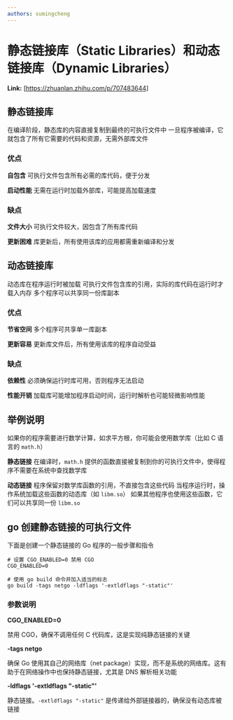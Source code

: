 ```yaml
---
authors: sumingcheng
---
```

# 静态链接库（Static Libraries）和动态链接库（Dynamic Libraries）



 **Link:** [https://zhuanlan.zhihu.com/p/707483644]

## 静态链接库  

在编译阶段，静态库的内容直接复制到最终的可执行文件中 一旦程序被编译，它就包含了所有它需要的代码和资源，无需外部库文件

### 优点  

**自包含** 可执行文件包含所有必需的库代码，便于分发

**启动性能** 无需在运行时加载外部库，可能提高加载速度

### 缺点  

**文件大小** 可执行文件较大，因包含了所有库代码

**更新困难** 库更新后，所有使用该库的应用都需重新编译和分发

## 动态链接库  

动态库在程序运行时被加载 可执行文件包含库的引用，实际的库代码在运行时才载入内存 多个程序可以共享同一份库副本

### 优点  

**节省空间** 多个程序可共享单一库副本

**更新容易** 更新库文件后，所有使用该库的程序自动受益

### 缺点  

**依赖性** 必须确保运行时库可用，否则程序无法启动

**性能开销** 加载库可能增加程序启动时间，运行时解析也可能轻微影响性能

## 举例说明  

如果你的程序需要进行数学计算，如求平方根，你可能会使用数学库（比如 C 语言的 `math.h`）

**静态链接** 在编译时，`math.h` 提供的函数直接被复制到你的可执行文件中，使得程序不需要在系统中查找数学库

**动态链接** 程序保留对数学库函数的引用，不直接包含这些代码 当程序运行时，操作系统加载这些函数的动态库（如 `libm.so`） 如果其他程序也使用这些函数，它们可以共享同一份 `libm.so`

## go 创建静态链接的可执行文件  

下面是创建一个静态链接的 Go 程序的一般步骤和指令

```
# 设置 CGO_ENABLED=0 禁用 CGO
CGO_ENABLED=0 
​
# 使用 go build 命令并加入适当的标志
go build -tags netgo -ldflags '-extldflags "-static"'
```
### 参数说明  

**CGO\_ENABLED=0**

禁用 CGO，确保不调用任何 C 代码库，这是实现纯静态链接的关键

**-tags netgo**

确保 Go 使用其自己的网络库（net package）实现，而不是系统的网络库。这有助于在网络操作中也保持静态链接，尤其是 DNS 解析相关功能

**-ldflags '-extldflags "-static"'**

静态链接。`-extldflags "-static"` 是传递给外部链接器的，确保没有动态库被链接

